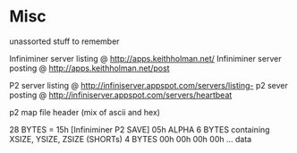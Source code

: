 Misc
====

unassorted stuff to remember

Infiniminer server listing @ http://apps.keithholman.net/
Infiniminer server posting @ http://apps.keithholman.net/post

P2 server listing @ http://infiniserver.appspot.com/servers/listing-
p2 sever posting @ http://infiniserver.appspot.com/servers/heartbeat


p2 map file header (mix of ascii and hex)

28 BYTES  = 15h [Infiniminer P2 SAVE] 05h ALPHA
6 BYTES containing XSIZE, YSIZE, ZSIZE (SHORTs)
4 BYTES 00h 00h 00h 00h
... data







